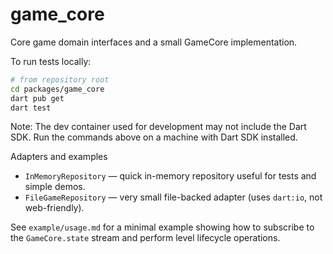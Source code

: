 # game_core

Core game domain interfaces and a small GameCore implementation.

To run tests locally:

```bash
# from repository root
cd packages/game_core
dart pub get
dart test
```

Note: The dev container used for development may not include the Dart SDK. Run the commands above on a machine with Dart SDK installed.

Adapters and examples
- `InMemoryRepository` — quick in-memory repository useful for tests and simple demos.
- `FileGameRepository` — very small file-backed adapter (uses `dart:io`, not web-friendly).

See `example/usage.md` for a minimal example showing how to subscribe to the
`GameCore.state` stream and perform level lifecycle operations.
